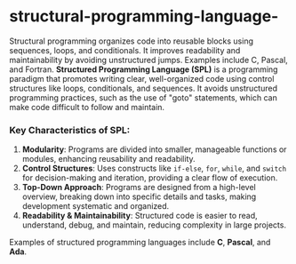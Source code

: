 # structural-programming-language-
Structural programming organizes code into reusable blocks using sequences, loops, and conditionals. It improves readability and maintainability by avoiding unstructured jumps. Examples include C, Pascal, and Fortran.
**Structured Programming Language (SPL)** is a programming paradigm that promotes writing clear, well-organized code using control structures like loops, conditionals, and sequences. It avoids unstructured programming practices, such as the use of "goto" statements, which can make code difficult to follow and maintain.

### Key Characteristics of SPL:
1. **Modularity**: Programs are divided into smaller, manageable functions or modules, enhancing reusability and readability.
2. **Control Structures**: Uses constructs like `if-else`, `for`, `while`, and `switch` for decision-making and iteration, providing a clear flow of execution.
3. **Top-Down Approach**: Programs are designed from a high-level overview, breaking down into specific details and tasks, making development systematic and organized.
4. **Readability & Maintainability**: Structured code is easier to read, understand, debug, and maintain, reducing complexity in large projects.

Examples of structured programming languages include **C**, **Pascal**, and **Ada**.
